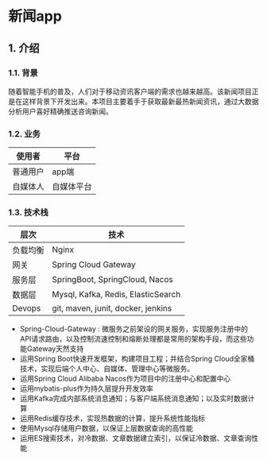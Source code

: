 # 新闻app

## 1. 介绍

### 1.1. 背景

随着智能手机的普及，人们对于移动资讯客户端的需求也越来越高。该新闻项目正是在这样背景下开发出来。本项目主要着手于获取最新最热新闻资讯，通过大数据分析用户喜好精确推送咨询新闻。

### 1.2. 业务

| 使用者   | 平台       |
| -------- | ---------- |
| 普通用户 | app端      |
| 自媒体人 | 自媒体平台 |

### 1.3. 技术栈

| 层次     | 技术                               |
| -------- | ---------------------------------- |
| 负载均衡 | Nginx                              |
| 网关     | Spring Cloud Gateway               |
| 服务层   | SpringBoot, SpringCloud, Nacos     |
| 数据层   | Mysql, Kafka, Redis, ElasticSearch |
| Devops   | git, maven, junit, docker, jenkins |

- Spring-Cloud-Gateway : 微服务之前架设的网关服务，实现服务注册中的API请求路由，以及控制流速控制和熔断处理都是常用的架构手段，而这些功能Gateway天然支持
- 运用Spring Boot快速开发框架，构建项目工程；并结合Spring Cloud全家桶技术，实现后端个人中心、自媒体、管理中心等微服务。
- 运用Spring Cloud Alibaba Nacos作为项目中的注册中心和配置中心
- 运用mybatis-plus作为持久层提升开发效率
- 运用Kafka完成内部系统消息通知；与客户端系统消息通知；以及实时数据计算
- 运用Redis缓存技术，实现热数据的计算，提升系统性能指标
- 使用Mysql存储用户数据，以保证上层数据查询的高性能
- 运用ES搜索技术，对冷数据、文章数据建立索引，以保证冷数据、文章查询性能